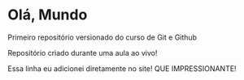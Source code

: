 # Olá, Mundo
 Primeiro repositório versionado do curso de Git e Github

Repositório criado durante uma aula ao vivo!

Essa linha eu adicionei diretamente no site! QUE IMPRESSIONANTE!

